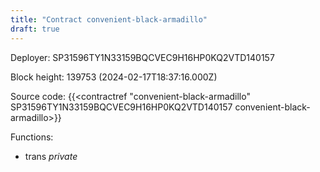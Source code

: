 ```yaml
---
title: "Contract convenient-black-armadillo"
draft: true
---
```

Deployer: SP31596TY1N33159BQCVEC9H16HP0KQ2VTD140157


 



Block height: 139753 (2024-02-17T18:37:16.000Z)

Source code: {{<contractref "convenient-black-armadillo" SP31596TY1N33159BQCVEC9H16HP0KQ2VTD140157 convenient-black-armadillo>}}

Functions:

* trans _private_
